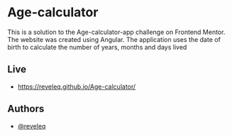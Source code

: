# Age-calculator
This is a solution to the Age-calculator-app challenge on Frontend Mentor. The website was created using Angular. The application uses the date of birth to calculate the number of years, months and days lived
## Live

- https://reveleq.github.io/Age-calculator/

## Authors

- [@reveleq](https://github.com/Reveleq)

